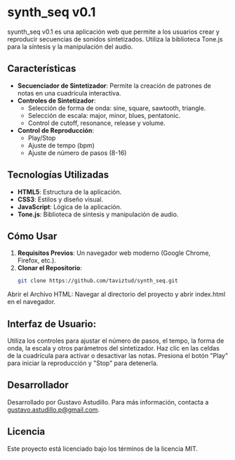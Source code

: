 # synth_seq v0.1

syunth_seq v0.1 es una aplicación web que permite a los usuarios crear y reproducir secuencias de sonidos sintetizados. Utiliza la biblioteca Tone.js para la síntesis y la manipulación del audio.

## Características

- **Secuenciador de Sintetizador**: Permite la creación de patrones de notas en una cuadrícula interactiva.
- **Controles de Sintetizador**:
  - Selección de forma de onda: sine, square, sawtooth, triangle.
  - Selección de escala: major, minor, blues, pentatonic.
  - Control de cutoff, resonance, release y volume.
- **Control de Reproducción**:
  - Play/Stop
  - Ajuste de tempo (bpm)
  - Ajuste de número de pasos (8-16)

## Tecnologías Utilizadas

- **HTML5**: Estructura de la aplicación.
- **CSS3**: Estilos y diseño visual.
- **JavaScript**: Lógica de la aplicación.
- **Tone.js**: Biblioteca de síntesis y manipulación de audio.

## Cómo Usar

1. **Requisitos Previos**: Un navegador web moderno (Google Chrome, Firefox, etc.).
2. **Clonar el Repositorio**:
   ```bash
   git clone https://github.com/taviztud/synth_seq.git
   
Abrir el Archivo HTML: Navegar al directorio del proyecto y abrir index.html en el navegador.

## Interfaz de Usuario:
Utiliza los controles para ajustar el número de pasos, el tempo, la forma de onda, la escala y otros parámetros del sintetizador.
Haz clic en las celdas de la cuadrícula para activar o desactivar las notas.
Presiona el botón "Play" para iniciar la reproducción y "Stop" para detenerla.

## Desarrollador
Desarrollado por Gustavo Astudillo. Para más información, contacta a gustavo.astudillo.p@gmail.com.

## Licencia
Este proyecto está licenciado bajo los términos de la licencia MIT.
